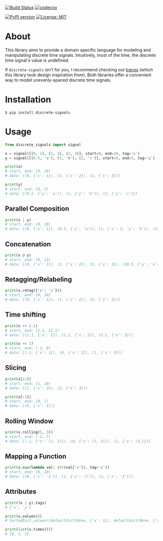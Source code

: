 [![Build Status](https://travis-ci.org/mvcisback/DiscreteSignals.svg?branch=master)](https://travis-ci.org/mvcisback/DiscreteSignals)
[![codecov](https://codecov.io/gh/mvcisback/discrete-signals/branch/master/graph/badge.svg)](https://codecov.io/gh/mvcisback/discrete-signals)


[![PyPI version](https://badge.fury.io/py/discrete-signals.svg)](https://badge.fury.io/py/discrete-signals)
[![License: MIT](https://img.shields.io/badge/License-MIT-yellow.svg)](https://opensource.org/licenses/MIT)

# About

This library aims to provide a domain specific language for modeling
and manipulating discrete time signals. Intuitively, most of the time,
the discrete time signal's value is undefined.

If `discrete-signals` isn't for you, I recommend checking out
[traces](https://github.com/datascopeanalytics/traces) (which this
library took design inspiration from). Both libraries offer a
convenient way to model unevenly-spaced discrete time signals.

# Installation

`$ pip install discrete-signals`

# Usage

```python
from discrete_signals import signal

x = signal([(0, 1), (1, 2), (2, 3)], start=0, end=10, tag='x')
y = signal([(0.5, 'a'), (1, 'b'), (2, 'c')], start=0, end=3, tag='y')

print(x)
# start, end: [0, 10)
# data: [(0, {'x': 1}), (1, {'x': 2}), (2, {'x': 3})]

print(y)
# start, end: [0, 3)
# data: [(0.5, {'y': 'a'}), (1, {'y': 'b'}), (2, {'y': 'c'})]
```

## Parallel Composition

```python
print(x | y)
# start, end: [0, 10)
# data: [(0, {'x': 1}), (0.5, {'y': 'a'}), (1, {'x': 2, 'y': 'b'}), (2, {'x': 3, 'y': 'c'})]
```

## Concatenation

```python
print(x @ y)
# start, end: [0, 13)
# data: [(0, {'x': 1}), (1, {'x': 2}), (2, {'x': 3}), (10.5, {'y': 'a'}), (11, {'y': 'b'}), (12, {'y': 'c'})]
```

## Retagging/Relabeling

```python
print(x.retag({'x': 'z'}))
# start, end: [0, 10)
# data: [(0, {'z': 1}), (1, {'z': 2}), (2, {'z': 3})]
```

## Time shifting

```python
print(x >> 1.1)
# start, end: [1.1, 11.1)
# data: [(1.1, {'x': 1}), (2.1, {'x': 2}), (3.1, {'x': 3})]

print(x << 1)
# start, end: [-1, 9)
# data: [(-1, {'x': 1}), (0, {'x': 2}), (1, {'x': 3})]
```

## Slicing

```python
print(x[1:])
# start, end: [1, 10)
# data: [(1, {'x': 2}), (2, {'x': 3})]

print(x[:1])
# start, end: [0, 1)
# data: [(0, {'x': 1})]
```

## Rolling Window

```python
print(x.rolling(1, 3))
# start, end: [-1, 7)
# data: [(-1, {'x': (1, 2)}), (0, {'x': (2, 3)}), (1, {'x': (3,)})]
```

## Mapping a Function

```python
print(x.map(lambda val: str(val['x']), tag='z'))
# start, end: [0, 10)
# data: [(0, {'z': '1'}), (1, {'z': '2'}), (2, {'z': '3'})]
```

## Attributes
```python
print((x | y).tags)
# {'x', 'y'}

print(x.values())
# SortedDict_values([defaultdict(None, {'x': 1}), defaultdict(None, {'x': 2}), defaultdict(None, {'x': 3})])

print(list(x.times()))
# [0, 1, 2]
```
